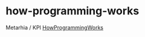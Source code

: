 # how-programming-works

Metarhia / KPI
[HowProgrammingWorks](https://github.com/HowProgrammingWorks)
